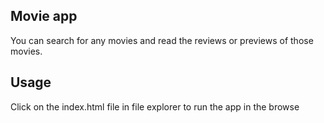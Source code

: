 ## Movie app

You can search for any movies and read the reviews or previews of those movies.

## Usage

Click on the index.html file in file
explorer to run the app in the browse

